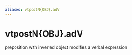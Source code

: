 ```yaml
---
aliases: vtpostN{OBJ}.adV
---
```

# vtpostN{OBJ}.adV

preposition with inverted object modifies a verbal expression